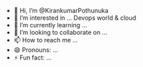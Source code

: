 - 👋 Hi, I’m @KirankumarPothunuka
- 👀 I’m interested in ... Devops world & cloud 
- 🌱 I’m currently learning ...
- 💞️ I’m looking to collaborate on ...
- 📫 How to reach me ...
- 😄 Pronouns: ...
- ⚡ Fun fact: ...

<!---
KirankumarPothunuka/KirankumarPothunuka is a ✨ special ✨ repository because its `README.md` (this file) appears on your GitHub profile.
You can click the Preview link to take a look at your changes.
--->

